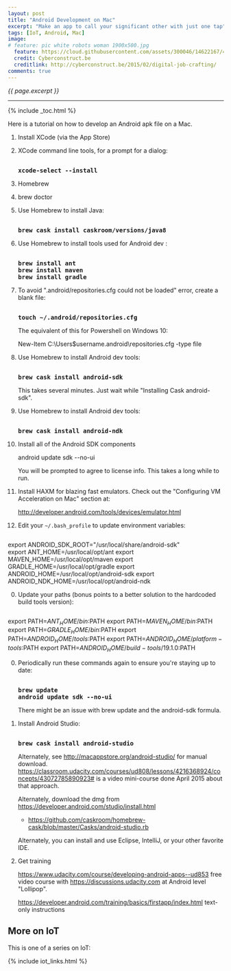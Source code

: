 ```yaml
---
layout: post
title: "Android Development on Mac"
excerpt: "Make an app to call your significant other with just one tap"
tags: [IoT, Android, Mac]
image:
# feature: pic white robots woman 1900x500.jpg
  feature: https://cloud.githubusercontent.com/assets/300046/14622167/45abd918-0585-11e6-8537-a58e0b55e3ec.jpg
  credit: Cyberconstruct.be
  creditlink: http://cyberconstruct.be/2015/02/digital-job-crafting/
comments: true
---
```

<i>{{ page.excerpt }}</i>
<hr />

{% include _toc.html %}

Here is a tutorial on how to develop an Android apk file on a Mac.

1. Install XCode (via the App Store)
2. XCode command line tools, for a prompt for a dialog: 

   <pre><strong>
   xcode-select --install 
   </strong></pre>

3. Homebrew
4. brew doctor
5. Use Homebrew to install Java:

   <pre><strong>
   brew cask install caskroom/versions/java8
   </strong></pre>

6. Use Homebrew to install tools used for Android dev :

   <pre><strong>
   brew install ant
   brew install maven
   brew install gradle
   </strong></pre>

7. To avoid ".android/repositories.cfg could not be loaded" error, create a blank file:

   <pre><strong>
   touch ~/.android/repositories.cfg
   </strong></pre>

   The equivalent of this for Powershell on Windows 10: 

   New-Item C:\Users\$username\.android\repositories.cfg -type file

8. Use Homebrew to install Android dev tools:

   <pre><strong>
   brew cask install android-sdk
   </strong></pre>

   This takes several minutes. Just wait while "Installing Cask android-sdk".

6. Use Homebrew to install Android dev tools:

   <pre><strong>
   brew cask install android-ndk
   </strong></pre>

0. Install all of the Android SDK components 

   android update sdk --no-ui

   You will be prompted to agree to license info.
   This takes a long while to run.

0. Install HAXM for blazing fast emulators. Check out the "Configuring VM Acceleration on Mac" section at:

   http://developer.android.com/tools/devices/emulator.html

0. Edit your `~/.bash_profile` to update environment variables:

   <pre>
export ANDROID_SDK_ROOT="/usr/local/share/android-sdk"      
export ANT_HOME=/usr/local/opt/ant
export MAVEN_HOME=/usr/local/opt/maven
export GRADLE_HOME=/usr/local/opt/gradle
export ANDROID_HOME=/usr/local/opt/android-sdk
export ANDROID_NDK_HOME=/usr/local/opt/android-ndk
   </pre>

0. Update your paths (bonus points to a better solution to the hardcoded build tools version):

   <pre>
export PATH=$ANT_HOME/bin:$PATH
export PATH=$MAVEN_HOME/bin:$PATH
export PATH=$GRADLE_HOME/bin:$PATH
export PATH=$ANDROID_HOME/tools:$PATH
export PATH=$ANDROID_HOME/platform-tools:$PATH
export PATH=$ANDROID_HOME/build-tools/19.1.0:$PATH
   </pre>

0. Periodically run these commands again to ensure you're staying up to date:

   <pre><strong>
   brew update
   android update sdk --no-ui
   </strong></pre>

   There might be an issue with brew update and the android-sdk formula.

0. Install Android Studio:

   <pre><strong>
   brew cask install android-studio
   </strong></pre>

   Alternately, see http://macappstore.org/android-studio/
   for manual download.
   https://classroom.udacity.com/courses/ud808/lessons/4216368924/concepts/43072785890923#
   is a video mini-course done April 2015 about that approach.

   Alternately, download the dmg from https://developer.android.com/studio/install.html

   * https://github.com/caskroom/homebrew-cask/blob/master/Casks/android-studio.rb

   Alternately, you can install and use Eclipse, IntelliJ, or your other favorite IDE.

0. Get training

   https://www.udacity.com/course/developing-android-apps--ud853
   free video course with
   https://discussions.udacity.com
   at Android level "Lollipop".

   https://developer.android.com/training/basics/firstapp/index.html
   text-only instructions


## More on IoT #

This is one of a series on IoT:

{% include iot_links.html %}
